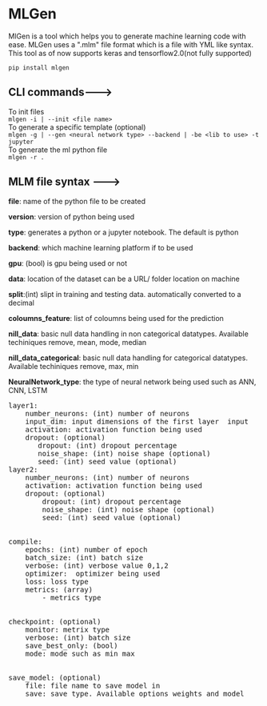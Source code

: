 # MLGen
MlGen is a tool which helps you to generate machine learning code with ease.
MLGen uses a ".mlm" file format which is a file with YML like syntax.
This tool as of now supports keras and tensorflow2.0(not fully supported)

`pip install mlgen`

## CLI commands--->
To init files  
`mlgen -i | --init <file name>`   
To generate a specific template (optional)  
`mlgen -g | --gen <neural network type> --backend | -be <lib to use> -t jupyter`  
To generate the ml python file  
`mlgen -r . `

## MLM file syntax --->

**file**: name of the python file to be created

**version**: version of python being used

**type**: generates a python or a jupyter notebook. The default is python

**backend**: which machine learning platform if to be used

**gpu**: (bool) is gpu being used or not

**data**: location of the dataset can be a URL/ folder location on machine

**split**:(int) slipt in training and testing data. automatically converted to a decimal

**coloumns_feature**: list of coloumns being used for the prediction

**nill_data**: basic null data handling in non categorical datatypes. Available techiniques remove, mean, mode, median 

**nill_data_categorical**: basic null data handling for categorical datatypes. Available techiniques remove, max, min


**NeuralNetwork_type**: the type of neural network being used such as ANN, CNN, LSTM
<pre>
layer1:  
    number_neurons: (int) number of neurons  
    input_dim: input dimensions of the first layer  input 
    activation: activation function being used 
    dropout: (optional)  
       dropout: (int) dropout percentage  
       noise_shape: (int) noise shape (optional)  
       seed: (int) seed value (optional)  
layer2:  
    number_neurons: (int) number of neurons  
    activation: activation function being used  
    dropout: (optional)  
        dropout: (int) dropout percentage  
        noise_shape: (int) noise shape (optional)  
        seed: (int) seed value (optional)  


compile:  
    epochs: (int) number of epoch  
    batch_size: (int) batch size  
    verbose: (int) verbose value 0,1,2  
    optimizer:  optimizer being used  
    loss: loss type  
    metrics: (array)  
        - metrics type  


checkpoint: (optional)  
    monitor: metrix type  
    verbose: (int) batch size  
    save_best_only: (bool)  
    mode: mode such as min max  


save_model: (optional)  
    file: file name to save model in  
    save: save type. Available options weights and model
</pre>